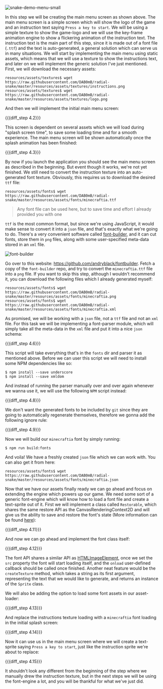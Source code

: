 ![snake-demo-menu-small](https://cloud.githubusercontent.com/assets/7648874/21074099/e72a81bc-bed6-11e6-98cb-329dc12a4b06.gif)

In this step we will be creating the main menu screen as shown above. The main menu screen is a simple screen which will show the logo of the game and an instruction text saying `Press a key to start`. We will be using a simple texture to show the game-logo and we will use the key-frame animation engine to show a flickering animation of the instruction text. The instruction text is the main part of this step, since it is made out of a font file (`.ttf`) and the text is auto-generated, a general solution which can serve us in many situations. We will start by implementing the main menu using static assets, which means that we will use a texture to show the instructions text, and later on we will implement the generic solution I've just mentioned. First, we will download the necessary assets:

    resources/assets/textures$ wget https://raw.githubusercontent.com/DAB0mB/radial-snake/master/resources/assets/textures/instructions.png
    resources/assets/textures$ wget https://raw.githubusercontent.com/DAB0mB/radial-snake/master/resources/assets/textures/logo.png

And then we will implement the initial main menu screen:

{{{diff_step 4.2}}}

This screen is dependent on several assets which we will load during "splash screen time", to save some loading time and for a smooth experience. The main menu screen will be shown automatically once the splash animation has been finished:

{{{diff_step 4.3}}}

By now if you launch the application you should see the main menu screen as described in the beginning. But event though it works, we're not yet finished. We still need to convert the instruction texture into an auto-generated font texture. Obviously, this requires us to download the desired `ttf` file:

    resources/assets/fonts$ wget https://raw.githubusercontent.com/DAB0mB/radial-snake/master/resources/assets/fonts/minecraftia.ttf

> Any font file can be used here, but to save time and effort I already provided you with one

`ttf` is the most common format, but since we're using JavaScript, it would make sense to convert it into a `json` file, and that's exactly what we're going to do. There's a very convenient software called [font-builder](https://github.com/andryblack/fontbuilder), and it can cut fonts, store them in `png` files, along with some user-specified meta-data stored in an `xml` file.

![font-builder](https://camo.githubusercontent.com/b2c95cda825c783f5399d9197599848c33cdfcc8/687474703a2f2f7777772e67616d656465762e72752f66696c65732f696d616765732f73637265656e312e6a706567)

Go over to this website: https://github.com/andryblack/fontbuilder.
Fetch a copy of the `font-builder` repo, and try to convert the `minecraftia.ttf` file into a `png` file. If you want to skip this step, although I wouldn't recommend it, you can download the following files which I already generated myself:

    resources/assets/fonts$ wget https://raw.githubusercontent.com/DAB0mB/radial-snake/master/resources/assets/fonts/minecraftia.png
    resources/assets/fonts$ wget https://raw.githubusercontent.com/DAB0mB/radial-snake/master/resources/assets/fonts/minecraftia.xml

As promised, we will be working with a `json` file, not a `ttf` file and not an `xml` file. For this task we will be implementing a font-parser module, which will simply take all the meta-data in the `xml` file and put it into a nice `json` schema:

{{{diff_step 4.6}}}

This script will take everything that's in the `fonts` dir and parser it as mentioned above. Before we can user this script we will need to install some NPM dependencies like so:

    $ npm install --save underscore
    $ npm install --save xmldom

And instead of running the parser manually over and over again whenever we wanna use it, we will use the following `NPM` script instead:

{{{diff_step 4.8}}}

We don't want the generated fonts to be included by `git` since they are going to automatically regenerate themselves, therefore we gonna add the following ignore rule:

{{{diff_step 4.9}}}

Now we will build our `minecraftia` font by simply running:

    $ npm run build:fonts

And voila! We have a freshly created `json` file which we can work with. You can also get it from here:

    resources/assets/fonts$ wget https://raw.githubusercontent.com/DAB0mB/radial-snake/master/resources/assets/fonts/minecraftia.json

Now that we have our assets finally ready we can go ahead and focus on extending the engine which powers up our game. We need some sort of a generic font-engine which will know how to load a font file and create a text-sprite out of it. First we will implement a class called `Restorable`, which shares the same restore API as the CanvasRenderingContext2D and will give us the ability to save and restore the font's state (More information can be found [here](https://developer.mozilla.org/en-US/docs/Web/API/CanvasRenderingContext2D/restore)):

{{{diff_step 4.11}}}

And now we can go ahead and implement the font class itself:

{{{diff_step 4.12}}}

The font API shares a similar API as [HTMLImageElement](https://developer.mozilla.org/en-US/docs/Web/API/HTMLImageElement/Image), once we set the `src` property the font will start loading itself, and the `onload` user-defined callback should be called once finished. Another neat feature would be the `createTexture` method, which takes a string as its first argument, representing the text that we would like to generate, and returns an instance of the `Sprite` class.

We will also be adding the option to load some font assets in our asset-loader:

{{{diff_step 4.13}}}

And replace the instructions texture loading with a `minecraftia` font loading in the initial splash screen:

{{{diff_step 4.14}}}

Now it can use us in the main menu screen where we will create a text-sprite saying `Press a key to start`, just like the instruction sprite we're about to replace:

{{{diff_step 4.15}}}

It shouldn't look any different from the beginning of the step where we manually drew the instruction texture, but in the next steps we will be using the font-engine a lot, and you will be thankful for what we've just did.